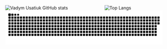 

<!--
**vadym-usatiuk/vadym-usatiuk** is a ✨ _special_ ✨ repository because its `README.md` (this file) appears on your GitHub profile.

Here are some ideas to get you started:

- 🔭 I’m currently working on ...
- 🌱 I’m currently learning ...
- 👯 I’m looking to collaborate on ...
- 🤔 I’m looking for help with ...
- 💬 Ask me about ...
- 📫 How to reach me: ...
- 😄 Pronouns: ...
- ⚡ Fun fact: ...
-->

<div style="display: flex; justify-content: space-between;">
    <img src="https://github-readme-stats.vercel.app/api?username=vadym-usatiuk&show_icons=true&hide=prs,issues,contribs&theme=transparent" alt="Vadym Usatiuk GitHub stats" width="512px">
    <img src="https://github-readme-stats.vercel.app/api/top-langs/?username=vadym-usatiuk&layout=compact" alt="Top Langs" width="300px">
</div>

<picture>
  <source media="(prefers-color-scheme: dark)" srcset="https://raw.githubusercontent.com/vadym-usatiuk/vadym-usatiuk/output/github-contribution-grid-snake-dark.svg">
  <source media="(prefers-color-scheme: light)" srcset="https://raw.githubusercontent.com/vadym-usatiuk/vadym-usatiuk/output/github-contribution-grid-snake.svg">
  <img alt="github contribution grid snake animation" src="https://raw.githubusercontent.com/vadym-usatiuk/vadym-usatiuk/output/github-contribution-grid-snake.svg">
</picture>
